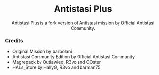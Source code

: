 <div align="center">
  <h1>Antistasi Plus</h1>
  <p>
        Antistasi Plus is a fork version of Antistasi mission by Official Antistasi Community.
  </p>
</div>

### Credits
- Original Mission by barbolani
- Antistasi Community Edition by Official Antistasi Community
- Magrepack by Outlawled, R3vo and OOster
- HALs_Store by HallyG, R3vo and barman75
